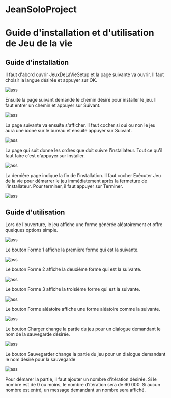 # JeanSoloProject

# Guide d'installation et d'utilisation de Jeu de la vie

## Guide d'installation
Il faut d'abord ouvrir JeuxDeLaVieSetup et la page suivante va ouvrir. Il faut choisir la langue désirée et appuyer sur OK.

![ass](Assets/OuvertureInstall.PNG)

Ensuite la page suivant demande le chemin désiré pour installer le jeu. Il faut entrer un chemin et appuyer sur Suivant.

![ass](Assets/InstallChemin.PNG)

La page suivante va ensuite s'afficher. Il faut cocher si oui ou non le jeu aura une icone sur le bureau et ensuite appuyer sur Suivant.

![ass](Assets/InstallIconeBureau.PNG)

La page qui suit donne les ordres que doit suivre l'installateur. Tout ce qu'il faut faire c'est d'appuyer sur Installer.

![ass](Assets/InstallPret.PNG)

La dernière page indique la fin de l'installation. Il faut cocher Exécuter Jeu de la vie pour démarrer le jeu immédiatement après la fermeture de l'installateur. Pour terminer, il faut appuyer sur Terminer.

![ass](Assets/InstallEnd.PNG)

## Guide d'utilisation

Lors de l'ouverture, le jeu affiche une forme générée aléatoirement et offre quelques options simple.

![ass](Assets/AppMain.PNG)

Le bouton Forme 1 affiche la première forme qui est la suivante.

![ass](Assets/AppF1.PNG)

Le bouton Forme 2 affiche la deuxième forme qui est la suivante.

![ass](Assets/appF2.PNG)

Le bouton Forme 3 affiche la troisième forme qui est la suivante.

![ass](Assets/AppF3.PNG)

Le bouton Forme aléatoire affiche une forme aléatoire comme la suivante.

![ass](Assets/AppMain.PNG)

Le bouton Charger change la partie du jeu pour un dialogue demandant le nom de la sauvegarde désirée.

![ass](Assets/AppLoad.PNG)

Le bouton Sauvegarder change la partie du jeu pour un dialogue demandant le nom désiré pour la sauvegarde

![ass](Assets/AppSave.PNG)

Pour démarer la partie, il faut ajouter un nombre d'itération désirée. Si le nombre est de 0 ou moins, le nombre d'itération sera de 60 000. Si aucun nombre est entré, un message demandant un nombre sera affiché.
